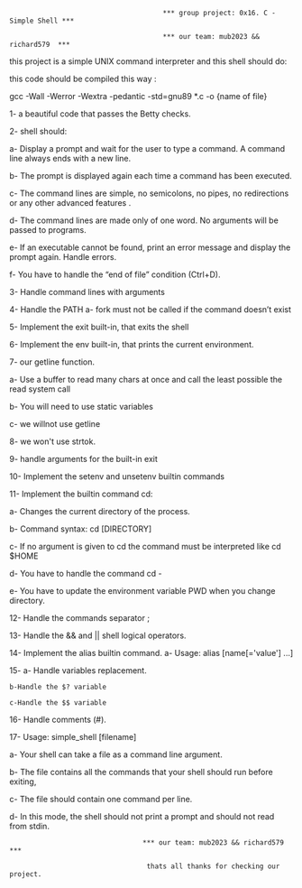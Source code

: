                                           *** group project: 0x16. C - Simple Shell ***

                                          *** our team: mub2023 && richard579  ***


this project is a simple UNIX command interpreter and this shell should do:

this code should be compiled this way :

gcc -Wall -Werror -Wextra -pedantic -std=gnu89 *.c -o {name of file}

1- a beautiful code that passes the Betty checks.


2- shell should:

a- Display a prompt and wait for the user to type a command. A command line always ends with a new line.

b- The prompt is displayed again each time a command has been executed.

c- The command lines are simple, no semicolons, no pipes, no redirections or any other advanced features
.

d- The command lines are made only of one word. No arguments will be passed to programs.

e- If an executable cannot be found, print an error message and display the prompt again.
Handle errors.

f- You have to handle the “end of file” condition (Ctrl+D).

3- Handle command lines with arguments

4- Handle the PATH
a- fork must not be called if the command doesn’t exist

5- Implement the exit built-in, that exits the shell

6- Implement the env built-in, that prints the current environment.

7- our getline function.

a- Use a buffer to read many chars at once and call the least possible the read system call

b- You will need to use static variables

c- we willnot use getline

8- we won't use strtok.

9- handle arguments for the built-in exit

10- Implement the setenv and unsetenv builtin commands

11- Implement the builtin command cd:

a- Changes the current directory of the process.

b- Command syntax: cd [DIRECTORY]

c- If no argument is given to cd the command must be interpreted like cd $HOME

d- You have to handle the command cd -

e- You have to update the environment variable PWD when you change directory.

12- Handle the commands separator ;

13- Handle the && and || shell logical operators.

14- Implement the alias builtin command.
a- Usage: alias [name[='value'] ...]

15- a- Handle variables replacement.

    b-Handle the $? variable

    c-Handle the $$ variable

16- Handle comments (#).

17- Usage: simple_shell [filename]

a- Your shell can take a file as a command line argument.

b- The file contains all the commands that your shell should run before exiting,

c- The file should contain one command per line.

d- In this mode, the shell should not print a prompt and should not read from stdin.

                                     *** our team: mub2023 && richard579  ***

                                      thats all thanks for checking our project.
